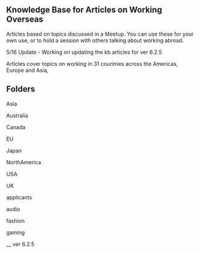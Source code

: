 ## Knowledge Base for Articles on Working Overseas

Articles based on topics discussed in a Meetup. You can use these for your own use, or to hold a session with others talking about working abroad.

5/16 Update - Working on updating the kb articles for ver 6.2.5

Articles cover topics on working in 31 countries across the Americas, Europe and Asia,

## Folders

Asia

Australia

Canada

EU

Japan

NorthAmerica

USA

UK

applicants

audio

fashion

gaming



__
ver 6.2.5


